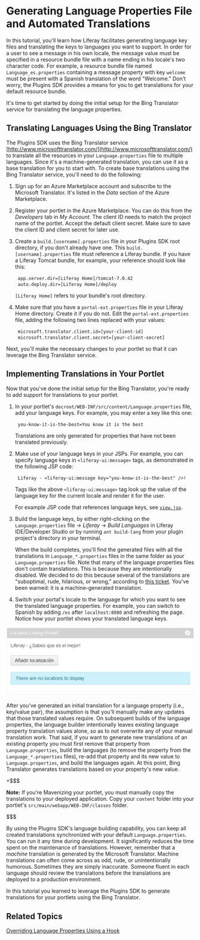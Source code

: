 # Generating Language Properties File and Automated Translations [](id=generating-language-properties-file-and-automated-t)

<!-- The beginning and ending test portlets can be found at the following:
Begin: https://github.com/liferay/liferay-docs/tree/6.2.x/develop/tutorials/code/liferay-mvc/prefs/begin/event-listing-portlet
End: https://github.com/liferay/liferay-docs/tree/6.2.x/develop/tutorials/code/loc/lang-trans/end/event-listing-portlet
-->

In this tutorial, you'll learn how Liferay facilitates generating language key
files and translating the keys to languages you want to support. In order for a
user to see a message in his own locale, the message value must be specified in
a resource bundle file with a name ending in his locale's two character code.
For example, a resource bundle file named `Language_es.properties` containing a
message property with key `welcome` must be present with a Spanish translation
of the word "Welcome." Don't worry, the Plugins SDK provides a means for you to
get translations for your default resource bundle.

It's time to get started by doing the initial setup for the Bing Translator
service for translating the language properties. 

## Translating Languages Using the Bing Translator [](id=translating-languages-using-the-bing-translator)

The Plugins SDK uses the Bing Translator service
[http://www.microsofttranslator.com/](http://www.microsofttranslator.com/) to
translate all the resources in your `Language.properties` file to multiple
languages. Since it's a machine-generated translation, you can use it as a base
translation for you to start with. To create base translations using the Bing
Translator service, you'll need to do the following:

1. Sign up for an Azure Marketplace account and subscribe to the Microsoft 
   Translator. It's listed in the *Data* section of the Azure Marketplace.

2. Register your portlet in the Azure Marketplace. You can do this from the 
   *Developers* tab in *My Account*. The client ID needs to match the project
   name of the portlet. Accept the default client secret. Make sure to save the
   client ID and client secret for later use.

3. Create a `build.[username].properties` file in your Plugins
   SDK root directory, if you don't already have one. This 
   `build.[username].properties` file must reference a Liferay 
   bundle. If you have a Liferay Tomcat bundle, for example, your reference 
   should look like this:

        app.server.dir=[Liferay Home]/tomcat-7.0.42
        auto.deploy.dir=[Liferay Home]/deploy

    `[Liferay Home]` refers to your bundle's root directory.

4. Make sure that you have a `portal-ext.properties` file in your Liferay Home 
   directory. Create it if you do not. Edit the `portal-ext.properties` file, 
   adding the following two lines replaced with your values:

        microsoft.translator.client.id=[your-client-id]
        microsoft.translator.client.secret=[your-client-secret]

Next, you'll make the necessary changes to your portlet so that it can leverage 
the Bing Translator service.
 
## Implementing Translations in Your Portlet [](id=implementing-translations-in-your-portlet)

Now that you've done the initial setup for the Bing Translator, you're ready to 
add support for translations to your portlet.

1. In your portlet's `docroot/WEB-INF/src/content/Language.properties` file, add
   your language keys. For example, you may enter a key like this one: 

        you-know-it-is-the-best=You know it is the best

    Translations are only generated for properties that have not been translated
    previously. 

2. Make use of your language keys in your JSPs. For example, you can specify
   language keys in `<liferay-ui:message>` tags, as demonstrated in the
   following JSP code: 

        Liferay - <liferay-ui:message key="you-know-it-is-the-best" />!

    Tags like the above `<liferay-ui:message>` tag look up the value of the
    language key for the current locale and render it for the user.

    For example JSP code that references language keys, see
    [`view.jsp`](https://github.com/liferay/liferay-docs/blob/6.2.x/develop/tutorials/code/loc/lang-trans/end/event-listing-portlet/docroot/html/locationlisting/view.jsp).

3. Build the language keys, by either right-clicking on the
   `Language.properties` file &rarr; *Liferay* &rarr; *Build Languages* in
   Liferay IDE/Developer Studio or by running `ant build-lang` from your plugin
   project's directory in your terminal. 

    When the build completes, you'll find the generated files with all the
    translations in `Language_*.properties` files in the same folder as your
    `Language.properties` file. Note that many of the language properties files
    don't contain translations. This is because they are intentionally disabled.
    We decided to do this because several of the translations are "suboptimal,
    rude, hilarious, or wrong," according to [this ticket](https://issues.liferay.com/browse/LPS-29246). 
    You've been warned: it is a machine-generated translation. 

4. Switch your portal's locale to the language for which you want to see the
   translated language properties. For example, you can switch to 
   Spanish by adding `/es` after `localhost:8080` 
   and refreshing the page. Notice how your portlet shows your translated
   language keys.

![Figure 1: Liferay automatically translates your portlet's language properties to different languages.](../../images/portlet-localization-generated-translation.PNG)

After you've generated an initial translation for a language property (i.e.,
key/value pair), the assumption is that you'll manually make any updates that
those translated values require. On subsequent builds of the language
properties, the language builder intentionally leaves existing language property
translation values alone, so as to not overwrite any of your manual translation
work. That said, if you want to generate new translations of an existing
property you must first remove that property from `Language.properties`, build
the languages (to remove the property from the `Language_*.properties` files),
re-add that property and its new value to `Language.properties`, and build the
languages again. At this point, Bing Translator generates translations based on
your property's new value. 

+$$$

**Note:** If you're Mavenizing your
portlet, you must manually copy the translations to your deployed application.
Copy your `content` folder into your portlet's
`src/main/webapp/WEB-INF/classes` folder. 

$$$

By using the Plugins SDK's language building capability, you can keep all
created translations synchronized with your default `Language.properties`. You
can run it any time during development. It significantly reduces the time spent
on the maintenance of translations. However, remember that a *machine*
translation is generated by the Microsoft Translator. Machine translations can
often come across as odd, rude, or unintentionally humorous. Sometimes they are
simply inaccurate. Someone fluent in each language should review the
translations before the translations are deployed to a production environment. 

In this tutorial you learned to leverage the Plugins SDK to generate 
translations for your portlets using the Bing Translator.

## Related Topics [](id=related-topics)

[Overriding Language Properties Using a Hook](/develop/tutorials/-/knowledge_base/6-2/overriding-language-properties-using-a-hook)

